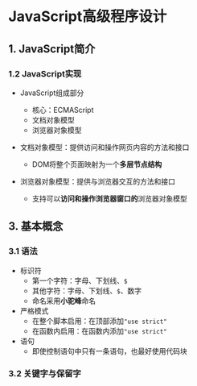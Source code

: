# JavaScript高级程序设计

## 1. JavaScript简介

### 1.2 JavaScript实现

* JavaScript组成部分

  * 核心：ECMAScript
  * 文档对象模型
  * 浏览器对象模型

* 文档对象模型：提供访问和操作网页内容的方法和接口

  * DOM将整个页面映射为一个**多层节点结构**

* 浏览器对象模型：提供与浏览器交互的方法和接口

  * 支持可以**访问和操作浏览器窗口的**浏览器对象模型


## 3. 基本概念

### 3.1 语法

* 标识符
  * 第一个字符：字母、下划线、`$`
  * 其他字符：字母、下划线、`$`、数字
  * 命名采用**小驼峰**命名
* 严格模式
  * 在整个脚本启用：在顶部添加`"use strict"`
  * 在函数内启用：在函数内添加`"use strict"`
* 语句
  * 即使控制语句中只有一条语句，也最好使用代码块

### 3.2 关键字与保留字


